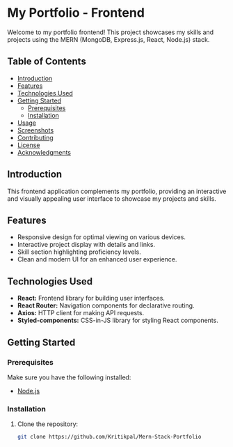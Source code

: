 # My Portfolio - Frontend

Welcome to my portfolio frontend! This project showcases my skills and projects using the MERN (MongoDB, Express.js, React, Node.js) stack.

## Table of Contents

- [Introduction](#introduction)
- [Features](#features)
- [Technologies Used](#technologies-used)
- [Getting Started](#getting-started)
  - [Prerequisites](#prerequisites)
  - [Installation](#installation)
- [Usage](#usage)
- [Screenshots](#screenshots)
- [Contributing](#contributing)
- [License](#license)
- [Acknowledgments](#acknowledgments)

## Introduction

This frontend application complements my portfolio, providing an interactive and visually appealing user interface to showcase my projects and skills.

## Features

- Responsive design for optimal viewing on various devices.
- Interactive project display with details and links.
- Skill section highlighting proficiency levels.
- Clean and modern UI for an enhanced user experience.

## Technologies Used

- **React:** Frontend library for building user interfaces.
- **React Router:** Navigation components for declarative routing.
- **Axios:** HTTP client for making API requests.
- **Styled-components:** CSS-in-JS library for styling React components.

## Getting Started

### Prerequisites

Make sure you have the following installed:

- [Node.js](https://nodejs.org/)

### Installation

1. Clone the repository:
   ```bash
   git clone https://github.com/Kritikpal/Mern-Stack-Portfolio
   ```
